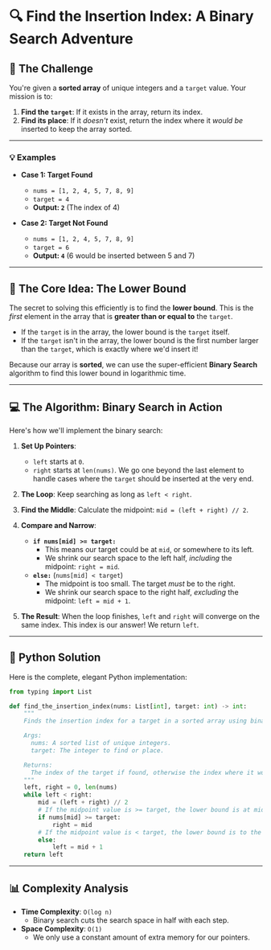 # :mag: Find the Insertion Index: A Binary Search Adventure

## :dart: The Challenge

You're given a **sorted array** of unique integers and a `target` value. Your mission is to:

1.  **Find the `target`**: If it exists in the array, return its index.
2.  **Find its place**: If it *doesn't* exist, return the index where it *would be* inserted to keep the array sorted.

---

### :bulb: Examples

*   **Case 1: Target Found**
    *   `nums = [1, 2, 4, 5, 7, 8, 9]`
    *   `target = 4`
    *   **Output: `2`** (The index of 4)

*   **Case 2: Target Not Found**
    *   `nums = [1, 2, 4, 5, 7, 8, 9]`
    *   `target = 6`
    *   **Output: `4`** (6 would be inserted between 5 and 7)

---

## :brain: The Core Idea: The Lower Bound

The secret to solving this efficiently is to find the **lower bound**. This is the *first* element in the array that is **greater than or equal to** the `target`.

*   If the `target` is in the array, the lower bound is the `target` itself.
*   If the `target` isn't in the array, the lower bound is the first number larger than the `target`, which is exactly where we'd insert it!

Because our array is **sorted**, we can use the super-efficient **Binary Search** algorithm to find this lower bound in logarithmic time.

---

## :computer: The Algorithm: Binary Search in Action

Here's how we'll implement the binary search:

1.  **Set Up Pointers**:
    *   `left` starts at `0`.
    *   `right` starts at `len(nums)`. We go one beyond the last element to handle cases where the `target` should be inserted at the very end.

2.  **The Loop**: Keep searching as long as `left < right`.

3.  **Find the Middle**: Calculate the midpoint: `mid = (left + right) // 2`.

4.  **Compare and Narrow**:
    *   **`if nums[mid] >= target:`**
        *   This means our target could be at `mid`, or somewhere to its left.
        *   We shrink our search space to the left half, *including* the midpoint: `right = mid`.
    *   **`else:`** (`nums[mid] < target`)
        *   The midpoint is too small. The target *must* be to the right.
        *   We shrink our search space to the right half, *excluding* the midpoint: `left = mid + 1`.

5.  **The Result**: When the loop finishes, `left` and `right` will converge on the same index. This index is our answer! We return `left`.

---

## :snake: Python Solution

Here is the complete, elegant Python implementation:

```python
from typing import List

def find_the_insertion_index(nums: List[int], target: int) -> int:
    """
    Finds the insertion index for a target in a sorted array using binary search.

    Args:
      nums: A sorted list of unique integers.
      target: The integer to find or place.

    Returns:
      The index of the target if found, otherwise the index where it would be inserted.
    """
    left, right = 0, len(nums)
    while left < right:
        mid = (left + right) // 2
        # If the midpoint value is >= target, the lower bound is at mid or to its left.
        if nums[mid] >= target:
            right = mid
        # If the midpoint value is < target, the lower bound is to the right.
        else:
            left = mid + 1
    return left
```

---

## :bar_chart: Complexity Analysis

*   **Time Complexity**: `O(log n)`
    *   Binary search cuts the search space in half with each step.
*   **Space Complexity**: `O(1)`
    *   We only use a constant amount of extra memory for our pointers.